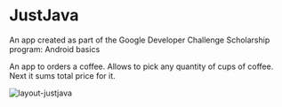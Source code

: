 # JustJava
An app created as part of the Google Developer Challenge Scholarship program: Android basics

An app to orders a coffee. Allows to pick any quantity of cups of coffee. Next it sums total price for it. 

![layout-justjava](https://user-images.githubusercontent.com/33321088/35193517-2539d6fc-fea4-11e7-89fa-3bd4822120d4.png)
